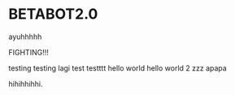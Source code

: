 # BETABOT2.0

ayuhhhhh 

FIGHTING!!!

testing testing lagi
test
testttt
hello world
hello world 2
zzz
apapa

hihihhihhi.
